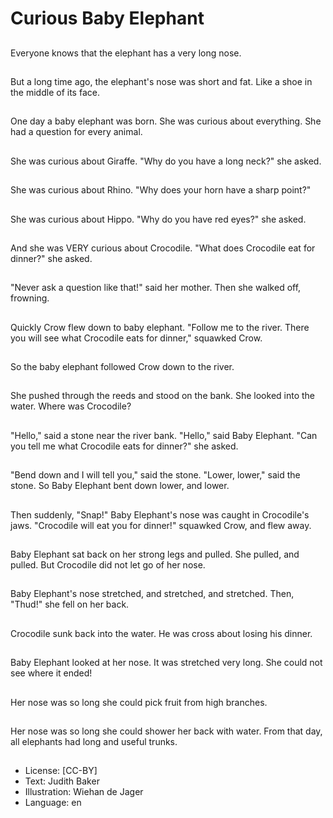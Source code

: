 # Curious Baby Elephant

##
Everyone knows that the elephant has a very long nose.

##
But a long time ago, the elephant's nose was short and fat. Like a shoe in the middle of its face.

##
One day a baby elephant was born. She was curious about everything. She had a question for every animal.

##
She was curious about Giraffe. "Why do you have a long neck?" she asked.

##
She was curious about Rhino. "Why does your horn have a sharp point?"

##
She was curious about Hippo. "Why do you have red eyes?" she asked.

##
And she was VERY curious about Crocodile. "What does Crocodile eat for dinner?" she asked.

##
"Never ask a question like that!" said her mother. Then she walked off, frowning.

##
Quickly Crow flew down to baby elephant. "Follow me to the river. There you will see what Crocodile eats for dinner," squawked Crow.

##
So the baby elephant followed Crow down to the river.

##
She pushed through the reeds and stood on the bank. She looked into the water. Where was Crocodile?

##
"Hello," said a stone near the river bank. "Hello," said Baby Elephant. "Can you tell me what Crocodile eats for dinner?" she asked.

##
"Bend down and I will tell you," said the stone. "Lower, lower," said the stone. So Baby Elephant bent down lower, and lower.

##
Then suddenly, "Snap!" Baby Elephant's nose was caught in Crocodile's jaws. "Crocodile will eat you for dinner!" squawked Crow, and flew away.

##
Baby Elephant sat back on her strong legs and pulled. She pulled, and pulled. But Crocodile did not let go of her nose.

##
Baby Elephant's nose stretched, and stretched, and stretched. Then, "Thud!" she fell on her back.

##
Crocodile sunk back into the water. He was cross about losing his dinner.

##
Baby Elephant looked at her nose. It was stretched very long. She could not see where it ended!

##
Her nose was so long she could pick fruit from high branches.

##
Her nose was so long she could shower her back with water. From that day, all elephants had long and useful trunks.

##
* License: [CC-BY]
* Text: Judith Baker
* Illustration: Wiehan de Jager
* Language: en
